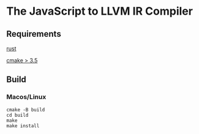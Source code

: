 # The JavaScript to LLVM IR Compiler

## Requirements
[rust](https://www.rust-lang.org)

[cmake > 3.5](https://cmake.org)

## Build
### Macos/Linux
```
cmake -B build
cd build
make
make install
```
